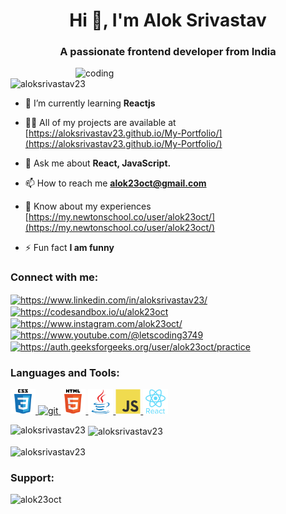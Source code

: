 
<h1 align="center">Hi 👋, I'm Alok Srivastav</h1>
<h3 align="center">A passionate frontend developer from India</h3>
<img align="right" alt="coding" width="400" src="https://raw.githubusercontent.com/hasibul-hasan-shuvo/hasibul-hasan-shuvo/main/images/coding-boy.gif">
<p align="left"> <img src="https://komarev.com/ghpvc/?username=aloksrivastav23&label=Profile%20views&color=0e75b6&style=flat" alt="aloksrivastav23" /> </p>

- 🌱 I’m currently learning **Reactjs**

- 👨‍💻 All of my projects are available at [https://aloksrivastav23.github.io/My-Portfolio/](https://aloksrivastav23.github.io/My-Portfolio/)

- 💬 Ask me about **React, JavaScript.**

- 📫 How to reach me **alok23oct@gmail.com**

- 📄 Know about my experiences [https://my.newtonschool.co/user/alok23oct/](https://my.newtonschool.co/user/alok23oct/)

- ⚡ Fun fact **I am funny**

<h3 align="left">Connect with me:</h3>
<p align="left">
<a href="https://linkedin.com/in/https://www.linkedin.com/in/aloksrivastav23/" target="blank"><img align="center" src="https://raw.githubusercontent.com/rahuldkjain/github-profile-readme-generator/master/src/images/icons/Social/linked-in-alt.svg" alt="https://www.linkedin.com/in/aloksrivastav23/" height="30" width="40" /></a>
<a href="https://codesandbox.com/https://codesandbox.io/u/alok23oct" target="blank"><img align="center" src="https://raw.githubusercontent.com/rahuldkjain/github-profile-readme-generator/master/src/images/icons/Social/codesandbox.svg" alt="https://codesandbox.io/u/alok23oct" height="30" width="40" /></a>
<a href="https://instagram.com/https://www.instagram.com/alok23oct/" target="blank"><img align="center" src="https://raw.githubusercontent.com/rahuldkjain/github-profile-readme-generator/master/src/images/icons/Social/instagram.svg" alt="https://www.instagram.com/alok23oct/" height="30" width="40" /></a>
<a href="https://www.youtube.com/c/https://www.youtube.com/@letscoding3749" target="blank"><img align="center" src="https://raw.githubusercontent.com/rahuldkjain/github-profile-readme-generator/master/src/images/icons/Social/youtube.svg" alt="https://www.youtube.com/@letscoding3749" height="30" width="40" /></a>
<a href="https://auth.geeksforgeeks.org/user/https://auth.geeksforgeeks.org/user/alok23oct/practice" target="blank"><img align="center" src="https://raw.githubusercontent.com/rahuldkjain/github-profile-readme-generator/master/src/images/icons/Social/geeks-for-geeks.svg" alt="https://auth.geeksforgeeks.org/user/alok23oct/practice" height="30" width="40" /></a>
</p>

<h3 align="left">Languages and Tools:</h3>
<p align="left"> <a href="https://www.w3schools.com/css/" target="_blank" rel="noreferrer"> <img src="https://raw.githubusercontent.com/devicons/devicon/master/icons/css3/css3-original-wordmark.svg" alt="css3" width="40" height="40"/> </a> <a href="https://git-scm.com/" target="_blank" rel="noreferrer"> <img src="https://www.vectorlogo.zone/logos/git-scm/git-scm-icon.svg" alt="git" width="40" height="40"/> </a> <a href="https://www.w3.org/html/" target="_blank" rel="noreferrer"> <img src="https://raw.githubusercontent.com/devicons/devicon/master/icons/html5/html5-original-wordmark.svg" alt="html5" width="40" height="40"/> </a> <a href="https://www.java.com" target="_blank" rel="noreferrer"> <img src="https://raw.githubusercontent.com/devicons/devicon/master/icons/java/java-original.svg" alt="java" width="40" height="40"/> </a> <a href="https://developer.mozilla.org/en-US/docs/Web/JavaScript" target="_blank" rel="noreferrer"> <img src="https://raw.githubusercontent.com/devicons/devicon/master/icons/javascript/javascript-original.svg" alt="javascript" width="40" height="40"/> </a> <a href="https://reactjs.org/" target="_blank" rel="noreferrer"> <img src="https://raw.githubusercontent.com/devicons/devicon/master/icons/react/react-original-wordmark.svg" alt="react" width="40" height="40"/> </a> </p>

<p><img align="left" src="https://github-readme-stats.vercel.app/api/top-langs?username=aloksrivastav23&show_icons=true&locale=en&layout=compact" alt="aloksrivastav23" /></p>


<p>&nbsp;<img align="center" src="https://github-readme-stats.vercel.app/api?username=aloksrivastav23&show_icons=true&locale=en" alt="aloksrivastav23" /></p>

<p><img align="center" src="https://github-readme-streak-stats.herokuapp.com/?user=aloksrivastav23&" alt="aloksrivastav23" /></p>
<h3 align="left">Support:</h3>
<p><a href="https://ko-fi.com/alok23oct"> <img align="left" src="https://cdn.ko-fi.com/cdn/kofi3.png?v=3" height="50" width="210" alt="alok23oct" /></a></p><br><br>
